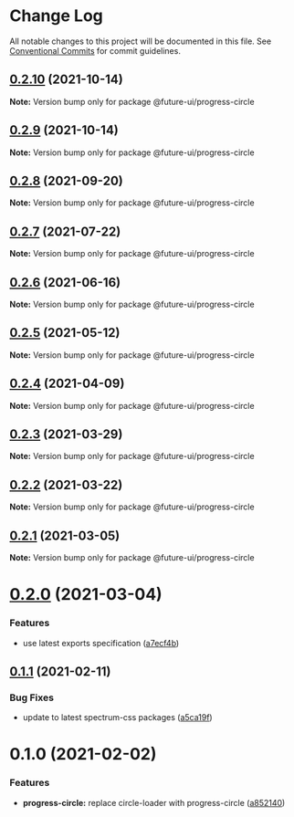 # Change Log

All notable changes to this project will be documented in this file.
See [Conventional Commits](https://conventionalcommits.org) for commit guidelines.

## [0.2.10](https://github.com/adobe/spectrum-web-components/compare/@future-ui/progress-circle@0.2.8...@future-ui/progress-circle@0.2.10) (2021-10-14)

**Note:** Version bump only for package @future-ui/progress-circle

## [0.2.9](https://github.com/adobe/spectrum-web-components/compare/@future-ui/progress-circle@0.2.8...@future-ui/progress-circle@0.2.9) (2021-10-14)

**Note:** Version bump only for package @future-ui/progress-circle

## [0.2.8](https://github.com/adobe/spectrum-web-components/compare/@future-ui/progress-circle@0.2.7...@future-ui/progress-circle@0.2.8) (2021-09-20)

**Note:** Version bump only for package @future-ui/progress-circle

## [0.2.7](https://github.com/adobe/spectrum-web-components/compare/@future-ui/progress-circle@0.2.6...@future-ui/progress-circle@0.2.7) (2021-07-22)

**Note:** Version bump only for package @future-ui/progress-circle

## [0.2.6](https://github.com/adobe/spectrum-web-components/compare/@future-ui/progress-circle@0.2.5...@future-ui/progress-circle@0.2.6) (2021-06-16)

**Note:** Version bump only for package @future-ui/progress-circle

## [0.2.5](https://github.com/adobe/spectrum-web-components/compare/@future-ui/progress-circle@0.2.4...@future-ui/progress-circle@0.2.5) (2021-05-12)

**Note:** Version bump only for package @future-ui/progress-circle

## [0.2.4](https://github.com/adobe/spectrum-web-components/compare/@future-ui/progress-circle@0.2.3...@future-ui/progress-circle@0.2.4) (2021-04-09)

**Note:** Version bump only for package @future-ui/progress-circle

## [0.2.3](https://github.com/adobe/spectrum-web-components/compare/@future-ui/progress-circle@0.2.2...@future-ui/progress-circle@0.2.3) (2021-03-29)

**Note:** Version bump only for package @future-ui/progress-circle

## [0.2.2](https://github.com/adobe/spectrum-web-components/compare/@future-ui/progress-circle@0.2.1...@future-ui/progress-circle@0.2.2) (2021-03-22)

**Note:** Version bump only for package @future-ui/progress-circle

## [0.2.1](https://github.com/adobe/spectrum-web-components/compare/@future-ui/progress-circle@0.2.0...@future-ui/progress-circle@0.2.1) (2021-03-05)

**Note:** Version bump only for package @future-ui/progress-circle

# [0.2.0](https://github.com/adobe/spectrum-web-components/compare/@future-ui/progress-circle@0.1.1...@future-ui/progress-circle@0.2.0) (2021-03-04)

### Features

-   use latest exports specification ([a7ecf4b](https://github.com/adobe/spectrum-web-components/commit/a7ecf4b6da7996f36a8a89f62cc2384709497008))

## [0.1.1](https://github.com/adobe/spectrum-web-components/compare/@future-ui/progress-circle@0.1.0...@future-ui/progress-circle@0.1.1) (2021-02-11)

### Bug Fixes

-   update to latest spectrum-css packages ([a5ca19f](https://github.com/adobe/spectrum-web-components/commit/a5ca19f67d5b3f0951667c4441d4d977bf1e0937))

# 0.1.0 (2021-02-02)

### Features

-   **progress-circle:** replace circle-loader with progress-circle ([a852140](https://github.com/adobe/spectrum-web-components/commit/a852140797f978078d71aceac58f61f744e5a651))
